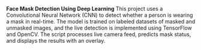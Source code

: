**Face Mask Detection Using Deep Learning**
This project uses a Convolutional Neural Network (CNN) to detect whether a person is wearing a mask in real-time. The model is trained on labeled datasets of masked and unmasked images, and the live detection is implemented using TensorFlow and OpenCV. The script processes live camera feed, predicts mask status, and displays the results with an overlay.

